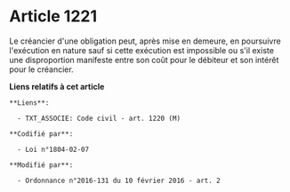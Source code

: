 # Article 1221

Le créancier d'une obligation peut, après mise en demeure, en poursuivre l'exécution en nature sauf si cette exécution est
impossible ou s'il existe une disproportion manifeste entre son coût pour le débiteur et son intérêt pour le créancier.

**Liens relatifs à cet article**

	**Liens**:

	  - TXT_ASSOCIE: Code civil - art. 1220 (M)

	**Codifié par**:

	  - Loi n°1804-02-07

	**Modifié par**:

	  - Ordonnance n°2016-131 du 10 février 2016 - art. 2
